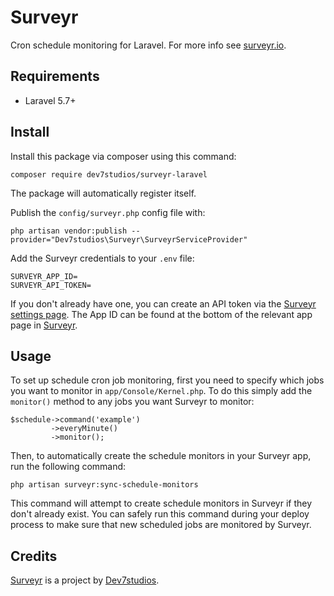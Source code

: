 # Surveyr

Cron schedule monitoring for Laravel. For more info see [surveyr.io](https://surveyr.io/).

## Requirements

* Laravel 5.7+

## Install

Install this package via composer using this command:

```
composer require dev7studios/surveyr-laravel
```

The package will automatically register itself.

Publish the `config/surveyr.php` config file with:

```
php artisan vendor:publish --provider="Dev7studios\Surveyr\SurveyrServiceProvider"
```

Add the Surveyr credentials to your `.env` file:

```
SURVEYR_APP_ID=
SURVEYR_API_TOKEN=
```

If you don't already have one, you can create an API token via the [Surveyr settings page](http://surveyr.loc/settings#/api). The App ID can be found at the bottom of the relevant app page in [Surveyr](http://surveyr.loc/).

## Usage

To set up schedule cron job monitoring, first you need to specify which jobs you want to monitor in `app/Console/Kernel.php`. To do this simply add the `monitor()` method to any jobs you want Surveyr to monitor:

```
$schedule->command('example')
         ->everyMinute()
         ->monitor();
```

Then, to automatically create the schedule monitors in your Surveyr app, run the following command:

```
php artisan surveyr:sync-schedule-monitors
```

This command will attempt to create schedule monitors in Surveyr if they don't already exist. You can safely run this command during your deploy process to make sure that new scheduled jobs are monitored by Surveyr.

## Credits

[Surveyr](https://surveyr.io/) is a project by [Dev7studios](https://dev7studios.co/).
